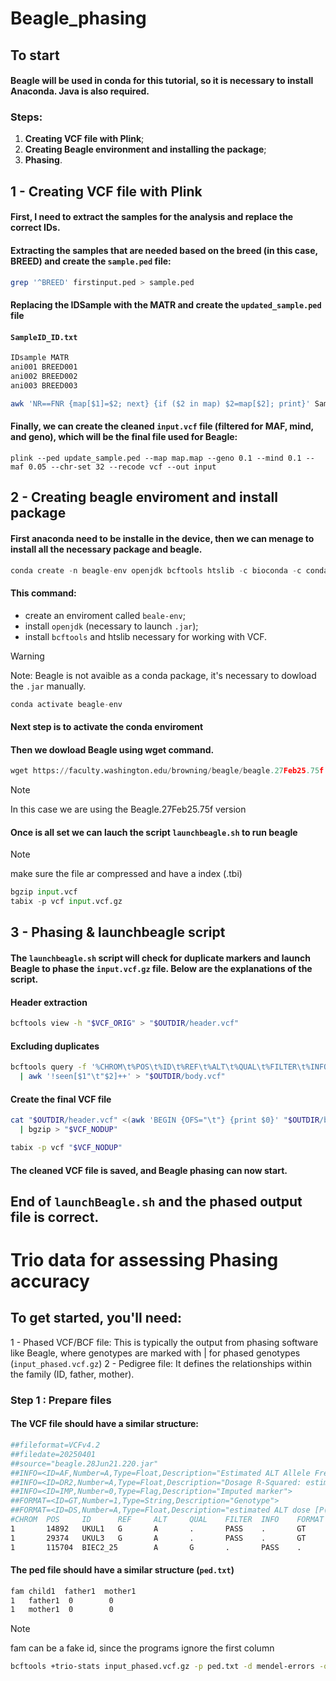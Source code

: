 # Beagle_phasing
## To start
#### Beagle will be used in conda for this tutorial, so it is necessary to install Anaconda. Java is also required.

### Steps:
1. **Creating VCF file with Plink**;
2. **Creating Beagle environment and installing the package**;
3. **Phasing**.

## 1 - Creating VCF file with Plink
#### First, I need to extract the samples for the analysis and replace the correct IDs.
#### Extracting the samples that are needed based on the breed (in this case, BREED) and create the `sample.ped` file:
```bash
grep '^BREED' firstinput.ped > sample.ped
```
#### Replacing the IDSample with the MATR and create the `updated_sample.ped` file
#### `SampleID_ID.txt`
```bash
IDsample MATR 
ani001 BREED001
ani002 BREED002
ani003 BREED003

```
```bash
awk 'NR==FNR {map[$1]=$2; next} {if ($2 in map) $2=map[$2]; print}' SampleID_ID.txt sample.ped > updated_sample.ped
```
#### Finally, we can create the cleaned `input.vcf` file (filtered for MAF, mind, and geno), which will be the final file used for Beagle:
```plink
plink --ped update_sample.ped --map map.map --geno 0.1 --mind 0.1 --maf 0.05 --chr-set 32 --recode vcf --out input
```
## 2 - Creating beagle enviroment and install package
#### First anaconda need to be installe in the device, then we can menage to install all the necessary package and beagle.
```python
conda create -n beagle-env openjdk bcftools htslib -c bioconda -c conda-forge
```
#### This command: 
- create an enviroment called  `beale-env`;
- install `openjdk` (necessary to launch `.jar`);
- install `bcftools` and htslib necessary for working with VCF.
> [!WARNING]
> Note: Beagle is not avaible as a conda package, it's necessary to dowload the `.jar` manually.
```python
conda activate beagle-env
```
#### Next step is to activate the conda enviroment
#### Then we dowload Beagle using wget command. 
```python
wget https://faculty.washington.edu/browning/beagle/beagle.27Feb25.75f.jar
```
> [!NOTE]
> In this case we are using the Beagle.27Feb25.75f version
#### Once is all set we can lauch the script `launchbeagle.sh` to run beagle 
> [!NOTE]
> make sure the file ar compressed and have a index (.tbi)
```python
bgzip input.vcf
tabix -p vcf input.vcf.gz
```
## 3 - Phasing & launchbeagle script 
#### The `launchbeagle.sh` script will check for duplicate markers and launch Beagle to phase the `input.vcf.gz` file. Below are the explanations of the script.
#### Header extraction
```bash
bcftools view -h "$VCF_ORIG" > "$OUTDIR/header.vcf"
```
#### Excluding duplicates
```bash
bcftools query -f '%CHROM\t%POS\t%ID\t%REF\t%ALT\t%QUAL\t%FILTER\t%INFO\t%FORMAT[\t%GT]\n' "$VCF_ORIG" \
  | awk '!seen[$1"\t"$2]++' > "$OUTDIR/body.vcf"
```
#### Create the final VCF file
```bash
cat "$OUTDIR/header.vcf" <(awk 'BEGIN {OFS="\t"} {print $0}' "$OUTDIR/body.vcf") \
  | bgzip > "$VCF_NODUP"
```
```bash
tabix -p vcf "$VCF_NODUP"
```
#### The cleaned VCF file is saved, and Beagle phasing can now start.
## End of `launchBeagle.sh` and the phased output file is correct.

# Trio data for assessing Phasing accuracy
## To get started, you'll need:
1 - Phased VCF/BCF file: This is typically the output from phasing software like Beagle, where genotypes are marked with | for phased genotypes (`input_phased.vcf.gz`)
2 - Pedigree file: It defines the relationships within the family (ID, father, mother). 
### Step 1 : Prepare files
#### The VCF file should have a similar structure:
```bash
##fileformat=VCFv4.2
##filedate=20250401
##source="beagle.28Jun21.220.jar"
##INFO=<ID=AF,Number=A,Type=Float,Description="Estimated ALT Allele Frequencies">
##INFO=<ID=DR2,Number=A,Type=Float,Description="Dosage R-Squared: estimated squared correlation between estimated REF dose [P(RA) + 2*P(RR)] and true REF dose">
##INFO=<ID=IMP,Number=0,Type=Flag,Description="Imputed marker">
##FORMAT=<ID=GT,Number=1,Type=String,Description="Genotype">
##FORMAT=<ID=DS,Number=A,Type=Float,Description="estimated ALT dose [P(RA) + 2*P(AA)]">
#CHROM  POS     ID      REF     ALT     QUAL    FILTER  INFO    FORMAT  BREED01  BREED02  BREED03   BREED04   BREED05  BREED06 BREED07 BREED08 BREED09 >
1       14892   UKUL1   G       A       .       PASS    .       GT      0|0     0|0     0|1     0|0     1|1     1|0     0|0     0|1     0|0     0|0     0|0     0|0     0|1     1|0     0|1     0|0     0|0  >
1       29374   UKUL3   G       A       .       PASS    .       GT      0|0     0|1     1|0     0|0     0|0     0|1     1|0     1|0     0|1     1|1     1|1     0|1     1|0     0|1     1|0     1|1     1|0  >
1       115704  BIEC2_25        A       G       .       PASS    .       GT      0|0     1|0     0|0     0|0     0|0     0|0     0|0     0|0     1|0     0|0     0|0     1|0     0|0     0|0     0|0     0|0  >
```
#### The ped file should have a similar structure (`ped.txt`)
```bash
fam child1  father1  mother1  
1   father1  0        0       
1   mother1  0        0        
```
>[!NOTE]
>fam can be a fake id, since the programs ignore the first column
```bash
bcftools +trio-stats input_phased.vcf.gz -p ped.txt -d mendel-errors -o trio_stats.txt
```
